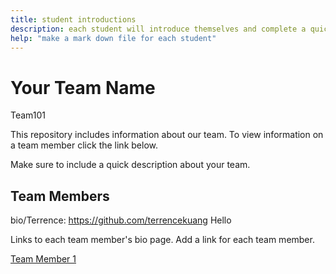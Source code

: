```yaml
---
title: student introductions
description: each student will introduce themselves and complete a quick bio
help: "make a mark down file for each student"
---
```


# Your Team Name
Team101

This repository includes information about our team. To view information on a team member click the link below.

Make sure to include a quick description about your team.

## Team Members

bio/Terrence: https://github.com/terrencekuang Hello

Links to each team member's bio page. Add a link for each team member.

[Team Member 1](/member1.md)